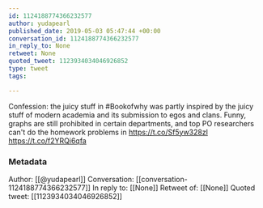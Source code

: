 ```yaml
---
id: 1124188774366232577
author: yudapearl
published_date: 2019-05-03 05:47:44 +00:00
conversation_id: 1124188774366232577
in_reply_to: None
retweet: None
quoted_tweet: 1123934034046926852
type: tweet
tags:

---
```


Confession: the juicy stuff in #Bookofwhy was partly inspired by the juicy stuff of modern academia and its submission to egos and clans. Funny, graphs are still prohibited in certain departments, and top PO researchers can't do the homework problems in https://t.co/Sf5yw328zl https://t.co/f2YRQi6qfa

### Metadata

Author: [[@yudapearl]]
Conversation: [[conversation-1124188774366232577]]
In reply to: [[None]]
Retweet of: [[None]]
Quoted tweet: [[1123934034046926852]]

